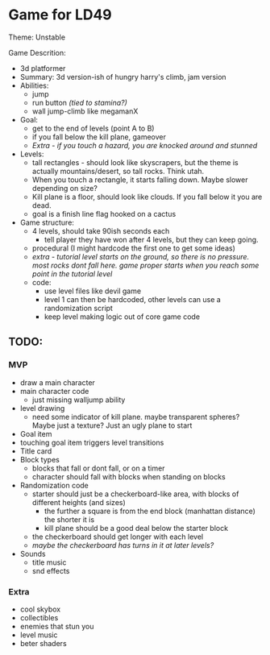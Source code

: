 # Game for LD49
Theme: Unstable

Game Descrition: 
- 3d platformer 
- Summary: 3d version-ish of hungry harry's climb, jam version
- Abilities:
    - jump
    - run button *(tied to stamina?)*
    - wall jump-climb like megamanX
- Goal:
    - get to the end of levels (point A to B)
    - if you fall below the kill plane, gameover
    - *Extra - if you touch a hazard, you are knocked around and stunned*
- Levels:
    - tall rectangles - should look like skyscrapers, but the theme is actually mountains/desert, so tall rocks. Think utah.
    - When you touch a rectangle, it starts falling down. Maybe slower depending on size?
    - Kill plane is a floor, should look like clouds. If you fall below it you are dead.
    - goal is a finish line flag hooked on a cactus
- Game structure:
    - 4 levels, should take 90ish seconds each
        - tell player they have won after 4 levels, but they can keep going.
    - procedural (I might hardcode the first one to get some ideas)
    - *extra - tutorial level starts on the ground, so there is no pressure. most rocks dont fall here. game proper starts when you reach some point in the tutorial level*
    - code:
        - use level files like devil game
        - level 1 can then be hardcoded, other levels can use a randomization script
        - keep level making logic out of core game code

## TODO:
### MVP
- draw a main character
- main character code
    - just missing walljump ability
- level drawing
    - need some indicator of kill plane. maybe transparent spheres? Maybe just a texture? Just an ugly plane to start
- Goal item
- touching goal item triggers level transitions
- Title card
- Block types
    - blocks that fall or dont fall, or on a timer
    - character should fall with blocks when standing on blocks
- Randomization code
    - starter should just be a checkerboard-like area, with blocks of different heights (and sizes)
        - the further a square is from the end block (manhattan distance) the shorter it is
        - kill plane should be a good deal below the starter block
    - the checkerboard should get longer with each level
    - *maybe the checkerboard has turns in it at later levels?*
- Sounds
    - title music
    - snd effects
    

### Extra
- cool skybox
- collectibles
- enemies that stun you
- level music
- beter shaders

